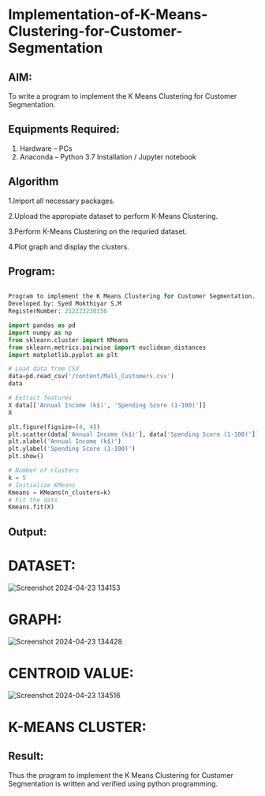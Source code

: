 # Implementation-of-K-Means-Clustering-for-Customer-Segmentation

## AIM:
To write a program to implement the K Means Clustering for Customer Segmentation.

## Equipments Required:
1. Hardware – PCs
2. Anaconda – Python 3.7 Installation / Jupyter notebook

## Algorithm
1.Import all necessary packages.

2.Upload the appropiate dataset to perform K-Means Clustering.

3.Perform K-Means Clustering on the requried dataset.

4.Plot graph and display the clusters.

## Program:
```python

Program to implement the K Means Clustering for Customer Segmentation.
Developed by: Syed Mokthiyar S.M
RegisterNumber: 212222230156

import pandas as pd
import numpy as np
from sklearn.cluster import KMeans
from sklearn.metrics.pairwise import euclidean_distances
import matplotlib.pyplot as plt

# Load data from CSV
data=pd.read_csv('/content/Mall_Customers.csv')
data

# Extract features
X data[['Annual Income (k$)', 'Spending Score (1-100)']]
X

plt.figure(figsize=(4, 4))
plt.scatter(data['Annual Income (k$)'], data['Spending Score (1-100)']) 
plt.xlabel('Annual Income (k$)')
plt.ylabel('Spending Score (1-100)')
plt.show()

# Number of clusters
k = 5
# Initialize KMeans
Kmeans = KMeans(n_clusters=k)
# Fit the dats
Kmeans.fit(X)

```

## Output:
# DATASET:
![Screenshot 2024-04-23 134153](https://github.com/syedmokthiyar/Implementation-of-K-Means-Clustering-for-Customer-Segmentation/assets/118787294/480e268c-a6c7-497a-9543-78239c4b8250)

# GRAPH:
![Screenshot 2024-04-23 134428](https://github.com/syedmokthiyar/Implementation-of-K-Means-Clustering-for-Customer-Segmentation/assets/118787294/90d839d4-8a4e-4068-bcfc-7d93189c2e57)

# CENTROID VALUE:
![Screenshot 2024-04-23 134516](https://github.com/syedmokthiyar/Implementation-of-K-Means-Clustering-for-Customer-Segmentation/assets/118787294/26e7bacc-5b82-43fd-b011-59fe2da03a52)

# K-MEANS CLUSTER:



## Result:
Thus the program to implement the K Means Clustering for Customer Segmentation is written and verified using python programming.
